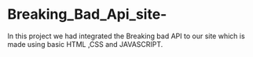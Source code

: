 # Breaking_Bad_Api_site-
In this project we had integrated  the Breaking bad API to our site which is made using basic HTML ,CSS and JAVASCRIPT.
